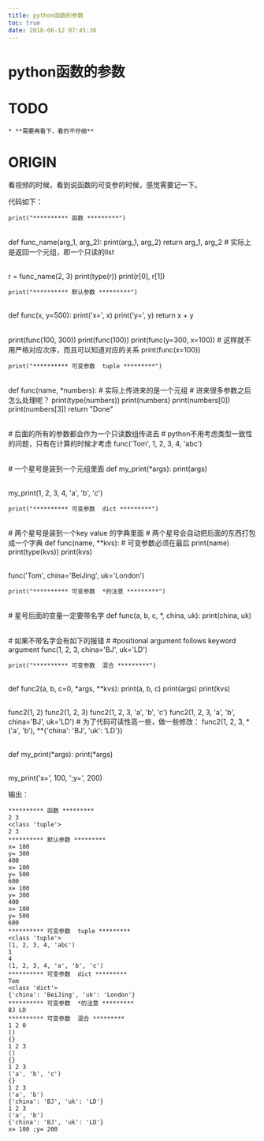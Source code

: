 ```yaml
---
title: python函数的参数
toc: true
date: 2018-06-12 07:45:36
---
```

# python函数的参数



# TODO

	* **需要再看下，看的不仔细**



# ORIGIN


看视频的时候，看到说函数的可变参的时候，感觉需要记一下。

代码如下：


    print("********** 函数 *********")


​    
    def func_name(arg_1, arg_2):
        print(arg_1, arg_2)
        return arg_1, arg_2  # 实际上是返回一个元组，即一个只读的list


​    
    r = func_name(2, 3)
    print(type(r))
    print(r[0], r[1])
    
    print("********** 默认参数 *********")


​    
    def func(x, y=500):
        print('x=', x)
        print('y=', y)
        return x + y


​    
    print(func(100, 300))
    print(func(100))
    print(func(y=300, x=100))  # 这样就不用严格对应次序，而且可以知道对应的关系
    print(func(x=100))
    
    print("********** 可变参数  tuple *********")


​    
    def func(name, *numbers):
        # 实际上传进来的是一个元组
        # 进来很多参数之后 怎么处理呢？
        print(type(numbers))
        print(numbers)
        print(numbers[0])
        print(numbers[3])
        return "Done"


​    
    # 后面的所有的参数都会作为一个只读数组传进去
    # python不用考虑类型一致性的问题，只有在计算的时候才考虑
    func('Tom', 1, 2, 3, 4, 'abc')


​    
    # 一个星号是装到一个元组里面
    def my_print(*args):
        print(args)


​    
    my_print(1, 2, 3, 4, 'a', 'b', 'c')
    
    print("********** 可变参数  dict *********")


​    
    # 两个星号是装到一个key value 的字典里面
    # 两个星号会自动把后面的东西打包成一个字典
    def func(name, **kvs):  # 可变参数必须在最后
        print(name)
        print(type(kvs))
        print(kvs)


​    
    func('Tom', china='BeiJing', uk='London')
    
    print("********** 可变参数  *的注意 *********")


​    
    # 星号后面的变量一定要带名字
    def func(a, b, c, *, china, uk):
        print(china, uk)


​    
    # 如果不带名字会有如下的报错
    # #positional argument follows keyword argument
    func(1, 2, 3, china='BJ', uk='LD')
    
    print("********** 可变参数  混合 *********")


​    
    def func2(a, b, c=0, *args, **kvs):
        print(a, b, c)
        print(args)
        print(kvs)


​    
    func2(1, 2)
    func2(1, 2, 3)
    func2(1, 2, 3, 'a', 'b', 'c')
    func2(1, 2, 3, 'a', 'b', china='BJ', uk='LD')
    # 为了代码可读性高一些，做一些修改：
    func2(1, 2, 3, *('a', 'b'), **{'china': 'BJ', 'uk': 'LD'})


​    
    def my_print(*args):
        print(*args)


​    
    my_print('x=', 100, ';y=', 200)



输出：


    ********** 函数 *********
    2 3
    <class 'tuple'>
    2 3
    ********** 默认参数 *********
    x= 100
    y= 300
    400
    x= 100
    y= 500
    600
    x= 100
    y= 300
    400
    x= 100
    y= 500
    600
    ********** 可变参数  tuple *********
    <class 'tuple'>
    (1, 2, 3, 4, 'abc')
    1
    4
    (1, 2, 3, 4, 'a', 'b', 'c')
    ********** 可变参数  dict *********
    Tom
    <class 'dict'>
    {'china': 'BeiJing', 'uk': 'London'}
    ********** 可变参数  *的注意 *********
    BJ LD
    ********** 可变参数  混合 *********
    1 2 0
    ()
    {}
    1 2 3
    ()
    {}
    1 2 3
    ('a', 'b', 'c')
    {}
    1 2 3
    ('a', 'b')
    {'china': 'BJ', 'uk': 'LD'}
    1 2 3
    ('a', 'b')
    {'china': 'BJ', 'uk': 'LD'}
    x= 100 ;y= 200
